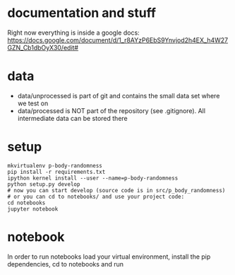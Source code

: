 # documentation and stuff

Right now everything is inside a google docs: https://docs.google.com/document/d/1_r8AYzP6EbS9Ynvjod2h4EX_h4W27GZN_Cb1dbOyX30/edit#


# data

- data/unprocessed is part of git and contains the small data set where we test on
- data/processed is NOT part of the repository (see .gitignore). All intermediate data can be stored there

# setup

    mkvirtualenv p-body-randomness
    pip install -r requirements.txt
    ipython kernel install --user --name=p-body-randomness
    python setup.py develop
    # now you can start develop (source code is in src/p_body_randomness)
    # or you can cd to notebooks/ and use your project code:
    cd notebooks
    jupyter notebook


# notebook

In order to run notebooks load your virtual environment, install the pip dependencies, cd to notebooks and run
